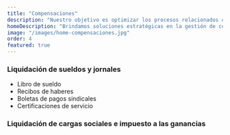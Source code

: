 ```yaml
---
title: "Compensaciones"
description: "Nuestro objetivo es optimizar los procesos relacionados con las remuneraciones, contribuyendo al bienestar y satisfacción de los empleados."
homeDescription: "Brindamos soluciones estratégicas en la gestión de compensaciones, asegurando una administración eficiente y el cumplimiento de las normativas vigentes."
image: "/images/home-compensaciones.jpg"
order: 4
featured: true
---
```


<div class="uk-grid-width-expand" uk-grid>
  <div class="uk-width-1-1@s uk-width-1-2@m" data-uk-scrollspy="cls: uk-animation-fade; target: > *; delay: 150">
    <div class="card--background uk-card uk-card-small uk-card-default border-radius-2 card--border uk-card-body">
      <h3 class="uk-card-title--capHum">Liquidación de sueldos y jornales</h3>
      <p class="profile-text">
        <ul class="uk-list" role="list">
          <li class="uk-flex uk-flex-middle">
            <span data-uk-icon="check"> </span><div class="uk-margin-small-left" role="listitem">Libro de sueldo</div>
          </li>
          <li class="uk-flex uk-flex-middle">
            <span data-uk-icon="check"> </span><div class="uk-margin-small-left" role="listitem">Recibos de haberes</div>
          </li>
          <li class="uk-flex uk-flex-middle">
            <span data-uk-icon="check"> </span><div class="uk-margin-small-left" role="listitem">Boletas de pagos sindicales</div>
          </li>
          <li class="uk-flex uk-flex-middle">
            <span data-uk-icon="check"> </span><div class="uk-margin-small-left" role="listitem">Certificaciones de servicio</div>
          </li>
        </ul>
      </p>
    </div>
  </div>

  <div class="uk-width-1-1@s uk-width-1-2@m" data-uk-scrollspy="cls: uk-animation-fade; target: > *; delay: 550">
    <div class="card--background uk-card uk-card-small uk-card-default border-radius-2 card--border uk-card-body">
      <h3 class="uk-card-title--capHum">Liquidación de cargas sociales e impuesto a las ganancias</h3>
    </div>
  </div>
</div>
